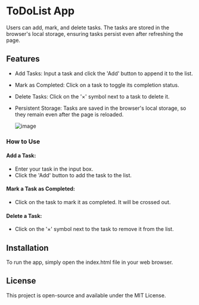 # ToDoList App
Users can add, mark, and delete tasks. The tasks are stored in the browser's local storage, ensuring tasks persist even after refreshing the page.

## Features
- Add Tasks: Input a task and click the 'Add' button to append it to the list.
- Mark as Completed: Click on a task to toggle its completion status.
- Delete Tasks: Click on the '×' symbol next to a task to delete it.
- Persistent Storage: Tasks are saved in the browser's local storage, so they remain even after the page is reloaded.

  ![image](https://github.com/Patricksoares100/toDoList/assets/114529771/87898bdb-29ab-4312-a03e-2cdd8e74d1ba)
### How to Use
#### Add a Task:
- Enter your task in the input box.
- Click the 'Add' button to add the task to the list.

#### Mark a Task as Completed:
- Click on the task to mark it as completed. It will be crossed out.

#### Delete a Task:
- Click on the '×' symbol next to the task to remove it from the list.

## Installation
To run the app, simply open the index.html file in your web browser.

## License
This project is open-source and available under the MIT License.
